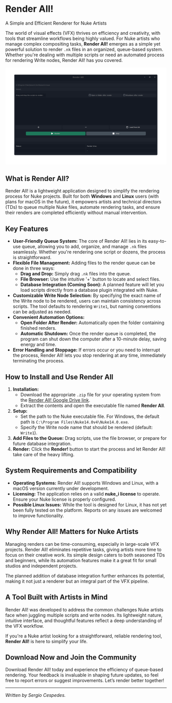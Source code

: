 <h1>Render All!</h1>
<p class="subtitle">A Simple and Efficient Renderer for Nuke Artists</p>

<p>
    The world of visual effects (VFX) thrives on efficiency and creativity, with tools that streamline workflows being highly valued. 
    For Nuke artists who manage complex compositing tasks, <strong>Render All!</strong> emerges as a simple yet powerful solution 
    to render <code>.nk</code> files in an organized, queue-based system. Whether you're dealing with multiple scripts or need an automated 
    process for rendering Write nodes, Render All! has you covered.
</p>
<img src="../assets/render_all_edit.png" alt="Cloud Computing" class="blog-image">
<h2>What is Render All?</h2>
<p>
    Render All! is a lightweight application designed to simplify the rendering process for Nuke projects. Built for both 
    <strong>Windows</strong> and <strong>Linux</strong> users (with plans for macOS in the future), it empowers artists and 
    technical directors (TDs) to queue multiple Nuke files, automate rendering tasks, and ensure their renders are completed 
    efficiently without manual intervention.
</p>
<h2>Key Features</h2>
<ul>
    <li>
        <strong>User-Friendly Queue System:</strong> The core of Render All! lies in its easy-to-use queue, allowing you to add, organize, 
        and manage <code>.nk</code> files seamlessly. Whether you're rendering one script or dozens, the process is straightforward.
    </li>
    <li>
        <strong>Flexible File Management:</strong> Adding files to the render queue can be done in three ways:
        <ul>
            <li><strong>Drag and Drop:</strong> Simply drag <code>.nk</code> files into the queue.</li>
            <li><strong>File Browser:</strong> Use the intuitive '+' button to locate and select files.</li>
            <li><strong>Database Integration (Coming Soon):</strong> A planned feature will let you load scripts directly from a database plugin integrated with Nuke.</li>
        </ul>
    </li>
    <li>
        <strong>Customizable Write Node Selection:</strong> By specifying the exact name of the Write node to be rendered, users can 
        maintain consistency across scripts. The tool defaults to rendering <code>Write1</code>, but naming conventions can be adjusted as needed.
    </li>
    <li>
        <strong>Convenient Automation Options:</strong>
        <ul>
            <li><strong>Open Folder After Render:</strong> Automatically open the folder containing finished renders.</li>
            <li><strong>Automatic Shutdown:</strong> Once the render queue is completed, the program can shut down the computer after a 10-minute delay, saving energy and time.</li>
        </ul>
    </li>
    <li>
        <strong>Error Handling and Stoppage:</strong> If errors occur or you need to interrupt the process, Render All! lets you stop rendering at any time, immediately terminating the process.
    </li>
</ul>
<h2>How to Install and Use Render All</h2>
<ol>
    <li>
        <strong>Installation:</strong>
        <ul>
            <li>Download the appropriate <code>.zip</code> file for your operating system from the 
                <a href="https://drive.google.com/drive/folders/1io6Bzk6VWzec3zipq8IImg4PL-oegFce?usp=drive_link" target="_blank">Render All! Google Drive link</a>.
            </li>
            <li>Extract the contents and open the executable file named <strong>Render All</strong>.</li>
        </ul>
    </li>
    <li>
        <strong>Setup:</strong>
        <ul>
            <li>Set the path to the Nuke executable file. For Windows, the default path is <code>C:\Program Files\Nuke14.0v4\Nuke14.0.exe</code>.</li>
            <li>Specify the Write node name that should be rendered (default: <code>Write1</code>).</li>
        </ul>
    </li>
    <li>
        <strong>Add Files to the Queue:</strong> Drag scripts, use the file browser, or prepare for future database integration.</li>
    <li>
        <strong>Render:</strong> Click the <strong>Render!</strong> button to start the process and let Render All! take care of the heavy lifting.</li>
</ol>
<h2>System Requirements and Compatibility</h2>
<ul>
    <li><strong>Operating Systems:</strong> Render All! supports Windows and Linux, with a macOS version currently under development.</li>
    <li><strong>Licensing:</strong> The application relies on a valid <strong>nuke_i license</strong> to operate. Ensure your Nuke license is properly configured.</li>
    <li><strong>Possible Linux Issues:</strong> While the tool is designed for Linux, it has not yet been fully tested on the platform. Reports on any issues are welcomed to improve functionality.</li>
</ul>
<h2>Why Render All! Matters for Nuke Artists</h2>
<p>
    Managing renders can be time-consuming, especially in large-scale VFX projects. Render All! eliminates repetitive tasks, 
    giving artists more time to focus on their creative work. Its simple design caters to both seasoned TDs and beginners, 
    while its automation features make it a great fit for small studios and independent projects.
</p>
<p>
    The planned addition of database integration further enhances its potential, making it not just a renderer but an integral part of the VFX pipeline.
</p>
<h2>A Tool Built with Artists in Mind</h2>
<p>
    Render All! was developed to address the common challenges Nuke artists face when juggling multiple scripts and write nodes. 
    Its lightweight nature, intuitive interface, and thoughtful features reflect a deep understanding of the VFX workflow.
</p>
<p>
    If you're a Nuke artist looking for a straightforward, reliable rendering tool, <strong>Render All!</strong> is here to simplify your life.
</p>
<h2>Download Now and Join the Community</h2>
<p>
    Download Render All! today and experience the efficiency of queue-based rendering. Your feedback is invaluable in shaping 
    future updates, so feel free to report errors or suggest improvements. Let’s render better together!
</p>
<hr>
<p><em>Written by Sergio Cespedes.</em></p>